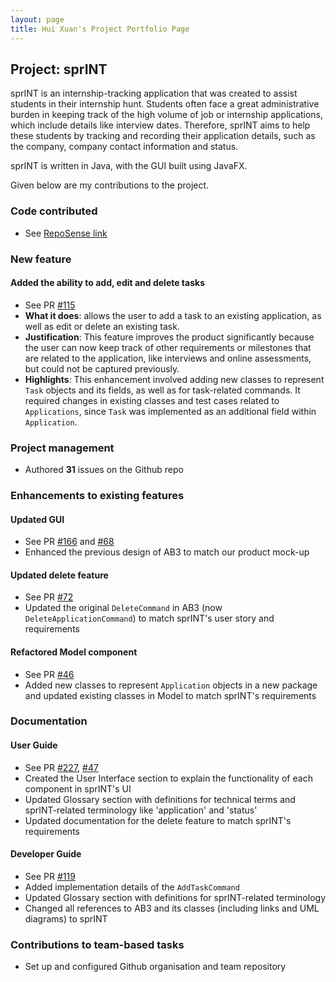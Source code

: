 ```yaml
---
layout: page
title: Hui Xuan's Project Portfolio Page
---
```


## Project: sprINT

sprINT is an internship-tracking application that was created to assist students in their internship hunt. Students 
often face a great administrative burden in keeping track of the high volume of job or internship applications, which 
include details like interview dates. Therefore, sprINT aims to help these students by 
tracking and recording their application details, such as the company, company contact information and status.

sprINT is written in Java, with the GUI built using JavaFX. 

Given below are my contributions to the project.

### **Code contributed** 
* See [RepoSense link](https://nus-cs2103-ay2223s2.github.io/tp-dashboard/?search=huixuant&breakdown=true)

### **New feature** 
#### **Added the ability to add, edit and delete tasks** 
  * See PR [#115](https://github.com/AY2223S2-CS2103T-T13-3/tp/pull/115)
  * **What it does**: allows the user to add a task to an existing application, as well as edit or delete an existing task.
  * **Justification**: This feature improves the product significantly because the user can now keep track of other 
    requirements or milestones that are related to the application, like interviews and online assessments, but could
    not be captured previously. 
  * **Highlights**: This enhancement involved adding new classes to represent `Task` objects and its fields, as well as for
    task-related commands. It required changes in existing classes and test cases related to `Applications`, since 
    `Task` was implemented as an additional field within `Application`.

### **Project management**
  * Authored **31** issues on the Github repo

### **Enhancements to existing features**

#### **Updated GUI** 
* See PR [#166](https://github.com/AY2223S2-CS2103T-T13-3/tp/pull/166) and
  [#68](https://github.com/AY2223S2-CS2103T-T13-3/tp/pull/68)
* Enhanced the previous design of AB3 to match our product mock-up

#### **Updated delete feature**
* See PR [#72](https://github.com/AY2223S2-CS2103T-T13-3/tp/pull/72)
* Updated the original `DeleteCommand` in AB3 (now `DeleteApplicationCommand`) to match sprINT's user 
  story and requirements 

#### **Refactored Model component**
* See PR [#46](https://github.com/AY2223S2-CS2103T-T13-3/tp/pull/46)
* Added new classes to represent `Application` objects in a new package and updated existing classes in Model to 
  match sprINT's requirements  

### **Documentation**
#### **User Guide**
* See PR [#227](https://github.com/AY2223S2-CS2103T-T13-3/tp/pull/227), [#47](https://github.com/AY2223S2-CS2103T-T13-3/tp/pull/47)
* Created the User Interface section to explain the functionality of each component in sprINT's UI 
* Updated Glossary section with definitions for technical terms and sprINT-related terminology like 'application' 
  and 'status'
* Updated documentation for the delete feature to match sprINT's requirements 

#### **Developer Guide**
* See PR [#119](https://github.com/AY2223S2-CS2103T-T13-3/tp/pull/119)
* Added implementation details of the `AddTaskCommand`
* Updated Glossary section with definitions for sprINT-related terminology  
* Changed all references to AB3 and its classes (including links and UML diagrams) to sprINT 

### **Contributions to team-based tasks**
* Set up and configured Github organisation and team repository

